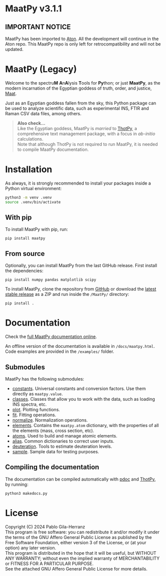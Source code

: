 # MaatPy v3.1.1

## IMPORTANT NOTICE

MaatPy has been imported to [Aton](https://github.com/pablogila/Aton/). All the development will continue in the Aton repo. This MaatPy repo is only left for retrocompatibility and will not be updated.

# MaatPy (Legacy)

Welcome to the spectru**M** **A**n**A**lysis **T**ools for **Py**thon; or just **MaatPy**, as the modern incarnation of the Egyptian goddess of truth, order, and justice, [Maat](https://en.wikipedia.org/wiki/Maat).  

Just as an Egyptian goddess fallen from the sky, this Python package can be used to analyze scientific data, such as experimental INS, FTIR and Raman CSV data files, among others.

> **Also check...**  
> Like the Egyptian goddess, MaatPy is *married* to [ThotPy](https://github.com/pablogila/ThotPy), a comprehensive text management package, with a focus in *ab-initio* calculations.  
> Note that although ThotPy is not required to run MaatPy, it is needed to compile MaatPy documentation.  


# Installation

As always, it is strongly recommended to install your packages inside a Python virtual environment:  
```bash
python3 -m venv .venv
source .venv/bin/activate
```

## With pip

To install MaatPy with pip, run:  
```shell
pip install maatpy
```

## From source

Optionally, you can install MaatPy from the last GitHub release. First install the dependencies:  
```shell
pip install numpy pandas matplotlib scipy
```

To install MaatPy, clone the repository from [GitHub](https://github.com/pablogila/MaatPy/) or download the [latest stable release](https://github.com/pablogila/MaatPy/tags) as a ZIP and run inside the `/MaatPy/` directory:  
```shell
pip install .
```


# Documentation

Check the [full MaatPy documentation online](https://pablogila.github.io/MaatPy/).  

An offline version of the documentation is available in `/docs/maatpy.html`.
Code examples are provided in the `/examples/` folder.  

## Submodules

MaatPy has the following submodules:  
- [constants](https://pablogila.github.io/MaatPy/maatpy/constants.html). Universal constants and conversion factors. Use them directly as `maatpy.value`.
- [classes](https://pablogila.github.io/MaatPy/maatpy/classes.html). Classes that allow you to work with the data, such as loading INS spectra, etc.
- [plot](https://pablogila.github.io/MaatPy/maatpy/plot.html). Plotting functions.
- [fit](https://pablogila.github.io/MaatPy/maatpy/fit.html). Fitting operations.
- [normalize](https://pablogila.github.io/MaatPy/maatpy/normalize.html). Normalization operations.
- [elements](https://pablogila.github.io/MaatPy/maatpy/elements.html). Contains the `maatpy.atom` dictionary, with the properties of all the elements (mass, cross section, etc).
- [atoms](https://pablogila.github.io/MaatPy/maatpy/atoms.html). Used to build and manage atomic elements.
- [alias](https://pablogila.github.io/MaatPy/maatpy/alias.html). Common dictionaries to correct user inputs.
- [deuteration](https://pablogila.github.io/MaatPy/maatpy/deuteration.html). Tools to estimate deuteration levels.
- [sample](https://pablogila.github.io/MaatPy/maatpy/sample.html). Sample data for testing purposes.

## Compiling the documentation

The documentation can be compiled automatically with [pdoc](https://pdoc.dev/) and [ThotPy](https://github.com/pablogila/ThotPy), by running:
```shell
python3 makedocs.py
```


# License

Copyright (C) 2024  Pablo Gila-Herranz  
This program is free software: you can redistribute it and/or modify
it under the terms of the GNU Affero General Public License as published
by the Free Software Foundation, either version 3 of the License, or
(at your option) any later version.  
This program is distributed in the hope that it will be useful,
but WITHOUT ANY WARRANTY; without even the implied warranty of
MERCHANTABILITY or FITNESS FOR A PARTICULAR PURPOSE.  
See the attached GNU Affero General Public License for more details.

